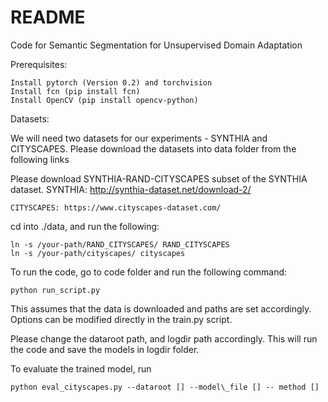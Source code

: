 # README #

Code for Semantic Segmentation for Unsupervised Domain Adaptation

Prerequisites:

	Install pytorch (Version 0.2) and torchvision
	Install fcn (pip install fcn)
	Install OpenCV (pip install opencv-python)

Datasets:

We will need two datasets for our experiments - SYNTHIA and CITYSCAPES. Please download the datasets into data folder from the following links

Please download SYNTHIA-RAND-CITYSCAPES subset of the SYNTHIA dataset.
	SYNTHIA: http://synthia-dataset.net/download-2/

	CITYSCAPES: https://www.cityscapes-dataset.com/

cd  into ./data, and run the following:

    ln -s /your-path/RAND_CITYSCAPES/ RAND_CITYSCAPES
    ln -s /your-path/cityscapes/ cityscapes

To run the code, go to code folder and run the following command:

	python run_script.py

This assumes that the data is downloaded and paths are set accordingly. Options can be modified directly in the train.py script.

Please change the dataroot path, and logdir path accordingly. This will run the code and save the models in logdir folder. 

To evaluate the trained model, run 

	python eval_cityscapes.py --dataroot [] --model\_file [] -- method []
